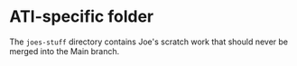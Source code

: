 # ATI-specific folder

The `joes-stuff` directory contains Joe's scratch work that should never be merged into the Main branch.

